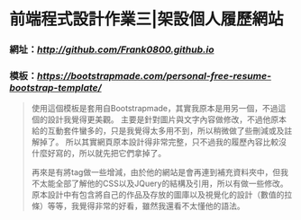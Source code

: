 # 前端程式設計作業三|架設個人履歷網站

### 網址：_http://github.com/Frank0800.github.io_

### 模板：_https://bootstrapmade.com/personal-free-resume-bootstrap-template/_

>   使用這個模板是套用自Bootstrapmade，其實我原本是用另一個，不過這個的設計我覺得更美觀。
>主要是針對圖片與文字內容做修改，不過他原本給的互動套件蠻多的，只是我覺得太多用不到，所以稍微做了些刪減或及註解掉了。
>所以其實網頁原本設計得非常完整，只不過我的履歷內容比較沒什麼好寫的，所以就先把它們拿掉了。
>
>   再來是有將tag做一些增減，由於他的網站是會再連到補充資料夾中，但我不太能全部了解他的CSS以及JQuery的結構及引用，所以有做一些修改。
>原本設計中有包含將自己的作品及存放的圖庫以及視覺化的設計（數值的拉條）等等，我覺得非常的好看，雖然我還看不太懂他的語法。

